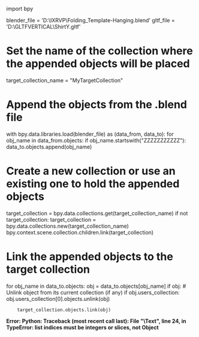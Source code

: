 import bpy

blender_file = 'D:\IXRVP\Folding_Template-Hanging.blend'
gltf_file = 'D:\GLTFVERTICAL\ShirtY.gltf'


# Set the name of the collection where the appended objects will be placed
target_collection_name = "MyTargetCollection"

# Append the objects from the .blend file
with bpy.data.libraries.load(blender_file) as (data_from, data_to):
    for obj_name in data_from.objects:
        if obj_name.startswith("ZZZZZZZZZZZ"):
            data_to.objects.append(obj_name)

# Create a new collection or use an existing one to hold the appended objects
target_collection = bpy.data.collections.get(target_collection_name)
if not target_collection:
    target_collection = bpy.data.collections.new(target_collection_name)
    bpy.context.scene.collection.children.link(target_collection)

# Link the appended objects to the target collection
for obj_name in data_to.objects:
    obj = data_to.objects[obj_name]
    if obj:
        # Unlink object from its current collection (if any)
        if obj.users_collection:
            obj.users_collection[0].objects.unlink(obj)

        target_collection.objects.link(obj)

**Error: Python: Traceback (most recent call last):
  File "\Text", line 24, in <module>
TypeError: list indices must be integers or slices, not Object**
